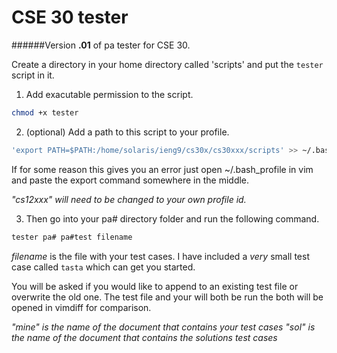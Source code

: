 CSE 30 tester
=================
######Version **.01** of pa tester for CSE 30.

Create a directory in your home directory called 'scripts' and put the `tester` script in it.

1. Add exacutable permission to the script.
  ````bash
  chmod +x tester
  ````

2. (optional) Add a path to this script to your profile.
  ````bash
  'export PATH=$PATH:/home/solaris/ieng9/cs30x/cs30xxx/scripts' >> ~/.bash_profile
  ````
  If for some reason this gives you an error just open ~/.bash_profile in vim and paste the export command somewhere in the middle.

  *"cs12xxx" will need to be changed to your own profile id.*

3. Then go into your pa# directory folder and run the following command.
  ````bash
  tester pa# pa#test filename
  ````
  *filename* is the file with your test cases. I have included a *very* small
  test case called `tasta` which can get you started.

  You will be asked if you would like to append to an existing test file or
  overwrite the old one. The test file and your will both be run the both
  will be opened in vimdiff for comparison.

  *"mine" is the name of the document that contains your test cases*
  *"sol" is the name of the document that contains the solutions test cases*

